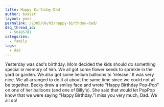 ```yaml
---
title: Happy Birthday Dad
author: bsoist
layout: post
permalink: /2005/06/03/happy-birthday-dad/
dsq_thread_id:
  - 50485781
categories:
  - family
tags:
  - dad
---
```

Yesterday was dad's birthday. Mom decided the kids should do something special in memory of him. We all got some flower seeds to sprinkle in the yard or garden. We also got some helium balloons to &#8216;release.&#8217; It was very nice. We all arranged to do it at about the same time since we could not all be together. Becky drew a smiley face and wrote &#8220;Happy Birthday Pop-Pop&#8221; on one of her balloons (and one of Billy's). She said that would let PopPop know that we were saying &#8220;Happy Birthday.&#8221;I miss you very much, Dad. We all do!
